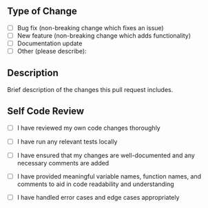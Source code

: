 ## Type of Change
- [ ] Bug fix (non-breaking change which fixes an issue)
- [ ] New feature (non-breaking change which adds functionality)
- [ ] Documentation update
- [ ] Other (please describe):

## Description
Brief description of the changes this pull request includes.

## Self Code Review
- [ ] I have reviewed my own code changes thoroughly
- [ ] I have run any relevant tests locally 
- [ ] I have ensured that my changes are well-documented and any necessary comments are added
- [ ] I have provided meaningful variable names, function names, and comments to aid in code readability and understanding
- [ ] I have handled error cases and edge cases appropriately
 
